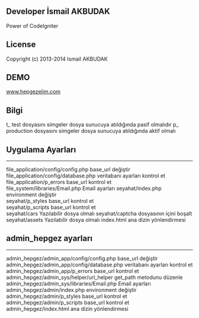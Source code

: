 ## Developer İsmail AKBUDAK

Power of CodeIgniter

## License
Copyright (c) 2013-2014 Ismail AKBUDAK
 
## DEMO
www.hepgezelim.com

## Bilgi 
t_   test dosyasını simgeler dosya sunucuya atıldığında pasif olmalıdır
p_   production dosyasını simgeler dosya sunucuya atıldığında aktif olmalı

## Uygulama  Ayarları
------------------------------------------------------- 
file_application/config/config.php      base_url değiştir					
file_application/config/database.php    veritabanı ayarları kontrol et 		 
file_application/p_errors               base_url kontrol et 				
file_system/libraries/Email.php         Email ayarları
seyahat/index.php                       environment değiştir				
seyahat/p_styles                        base_url kontrol et 				
seyahat/p_scripts                       base_url kontrol et 				  
seyahat/cars                            Yazılabilir dosya olmalı
seyahat/captcha                         dosyasının içini boşalt
seyahat/assets                          Yazılabilir dosya olmalı
index.html                              ana dizin yönlendirmesi 			

## admin_hepgez ayarları
--------------------------------------------------------
admin_hepgez/admin_app/config/config.php        base_url değiştir					                                        
admin_hepgez/admin_app/config/database.php      veritabanı ayarları kontrol et                                          
admin_hepgez/admin_app/p_errors                 base_url kontrol et 		                                      
admin_hepgez/admin_sys/helper/url_helper        get_path metodunu düzenle
admin_hepgez/admin_sys/libraries/Email.php      Email ayarları
admin_hepgez/admin/index.php                    environment değiştir		                                       
admin_hepgez/admin/p_styles                     base_url kontrol et 		                                      
admin_hepgez/admin/p_scripts                    base_url kontrol et 		                                       
admin_hepgez/index.html                         ana dizin yönlendirmesi



